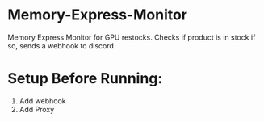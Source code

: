 # Memory-Express-Monitor
Memory Express Monitor for GPU restocks. Checks if product is in stock if so, sends a webhook to discord

# Setup Before Running:
1. Add webhook
2. Add Proxy
